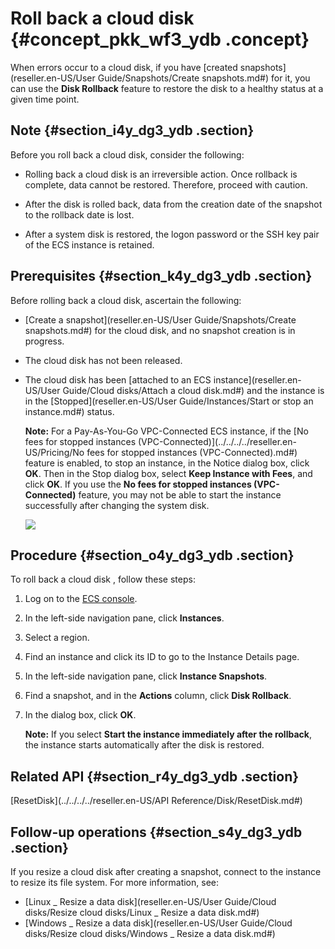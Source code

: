 # Roll back a cloud disk {#concept_pkk_wf3_ydb .concept}

When errors occur to a cloud disk, if you have [created snapshots](reseller.en-US/User Guide/Snapshots/Create snapshots.md#) for it, you can use the **Disk Rollback** feature to restore the disk to a healthy status at a given time point.

## Note {#section_i4y_dg3_ydb .section}

Before you roll back a cloud disk, consider the following:

-   Rolling back a cloud disk is an irreversible action. Once rollback is complete, data cannot be restored. Therefore, proceed with caution.

-   After the disk is rolled back, data from the creation date of the snapshot to the rollback date is lost.

-   After a system disk is restored, the logon password or the SSH key pair of the ECS instance is retained.


## Prerequisites {#section_k4y_dg3_ydb .section}

Before rolling back a cloud disk, ascertain the following:

-   [Create a snapshot](reseller.en-US/User Guide/Snapshots/Create snapshots.md#) for the cloud disk, and no snapshot creation is in progress.

-   The cloud disk has not been released.

-   The cloud disk has been [attached to an ECS instance](reseller.en-US/User Guide/Cloud disks/Attach a cloud disk.md#) and the instance is in the [Stopped](reseller.en-US/User Guide/Instances/Start or stop an instance.md#) status.

    **Note:** For a Pay-As-You-Go VPC-Connected ECS instance, if the [No fees for stopped instances \(VPC-Connected\)](../../../../reseller.en-US/Pricing/No fees for stopped instances (VPC-Connected).md#) feature is enabled, to stop an instance, in the Notice dialog box, click **OK**. Then in the Stop dialog box, select **Keep Instance with Fees**, and click **OK**. If you use the **No fees for stopped instances \(VPC-Connected\)** feature, you may not be able to start the instance successfully after changing the system disk.

    ![](http://static-aliyun-doc.oss-cn-hangzhou.aliyuncs.com/assets/img/9676/15398527415328_en-US.png)


## Procedure {#section_o4y_dg3_ydb .section}

To roll back a cloud disk , follow these steps:

1.  Log on to the [ECS console](https://partners-intl.console.aliyun.com/#/ecs).
2.  In the left-side navigation pane, click **Instances**.
3.  Select a region.
4.  Find an instance and click its ID to go to the Instance Details page.
5.  In the left-side navigation pane, click **Instance Snapshots**.
6.  Find a snapshot, and in the **Actions** column, click **Disk Rollback**.
7.  In the dialog box, click **OK**.

    **Note:** If you select **Start the instance immediately after the rollback**, the instance starts automatically after the disk is restored.


## Related API {#section_r4y_dg3_ydb .section}

[ResetDisk](../../../../reseller.en-US/API Reference/Disk/ResetDisk.md#)

## Follow-up operations {#section_s4y_dg3_ydb .section}

If you resize a cloud disk after creating a snapshot, connect to the instance to resize its file system. For more information, see:

-   [Linux \_ Resize a data disk](reseller.en-US/User Guide/Cloud disks/Resize cloud disks/Linux _ Resize a data disk.md#)
-   [Windows \_ Resize a data disk](reseller.en-US/User Guide/Cloud disks/Resize cloud disks/Windows _ Resize a data disk.md#)

